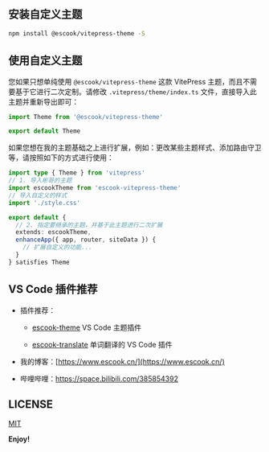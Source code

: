 ## 安装自定义主题

```bash
npm install @escook/vitepress-theme -S
```

## 使用自定义主题

您如果只想单纯使用 `@escook/vitepress-theme` 这款 VitePress 主题，而且不需要基于它进行二次定制。请修改 `.vitepress/theme/index.ts` 文件，直接导入此主题并重新导出即可：

```ts
import Theme from '@escook/vitepress-theme'

export default Theme
```

如果您想在我的主题基础之上进行扩展，例如：更改某些主题样式、添加路由守卫等，请按照如下的方式进行使用：

```ts
import type { Theme } from 'vitepress'
// 1. 导入彬哥的主题
import escookTheme from 'escook-vitepress-theme'
// 导入自定义的样式
import './style.css'

export default {
  // 2. 指定要继承的主题，并基于此主题进行二次扩展
  extends: escookTheme,
  enhanceApp({ app, router, siteData }) {
    // 扩展自定义的功能...
  }
} satisfies Theme
```

## VS Code 插件推荐

- 插件推荐：

  - [escook-theme](https://marketplace.visualstudio.com/items?itemName=liulongbin1314.escook-theme) VS Code 主题插件

  - [escook-translate](https://marketplace.visualstudio.com/items?itemName=liulongbin1314.escook-translate) 单词翻译的 VS Code 插件

- 我的博客：[https://www.escook.cn/](https://www.escook.cn/)

- 哔哩哔哩：https://space.bilibili.com/385854392

## LICENSE

[MIT](https://github.com/liulongbin1314/vitepress-theme/blob/master/LICENSE)

**Enjoy!**
